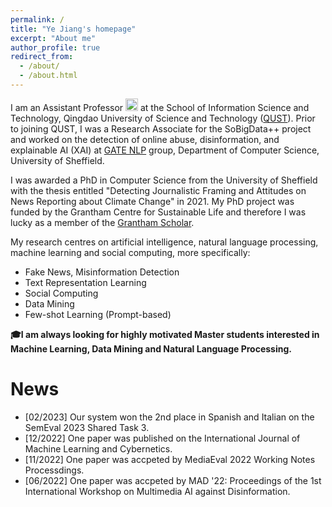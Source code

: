 ```yaml
---
permalink: /
title: "Ye Jiang's homepage"
excerpt: "About me"
author_profile: true
redirect_from: 
  - /about/
  - /about.html
---
```


I am an Assistant Professor <img src="https://github.githubassets.com/images/icons/emoji/unicode/1fad1.png?v8" alt= "青年教师" width="20" height="20"> at the School of Information Science and Technology, Qingdao University of Science and Technology ([QUST](https://www.qust.edu.cn/)).  Prior to joining QUST, I was a Research Associate for the SoBigData++ project and worked on the detection of online abuse, disinformation, and explainable AI (XAI) at [GATE NLP](https://gate.ac.uk/) group, Department of Computer Science, University of Sheffield.  

I was awarded a PhD in Computer Science from the University of Sheffield with the thesis entitled "Detecting Journalistic Framing and Attitudes on News Reporting about Climate Change" in 2021. My PhD project was funded by the Grantham Centre for Sustainable Life and therefore I was lucky as a member of the [Grantham Scholar](https://grantham.sheffield.ac.uk/scholars/ye-jiang-2/).  

My research centres on artificial intelligence, natural language processing, machine learning and social computing, more specifically:

* Fake News, Misinformation Detection
* Text Representation Learning
* Social Computing
* Data Mining
* Few-shot Learning (Prompt-based)

**🎓I am always looking for highly motivated Master students interested in Machine Learning, Data Mining and Natural Language Processing.**

News
======
- [02/2023] Our system won the 2nd place in Spanish and Italian on the SemEval 2023 Shared Task 3.
- [12/2022] One paper was published on the International Journal of Machine Learning and Cybernetics.
- [11/2022] One paper was accpeted by MediaEval 2022 Working Notes Processdings.
- [06/2022] One paper was accpeted by MAD '22: Proceedings of the 1st International Workshop on Multimedia AI against Disinformation.


